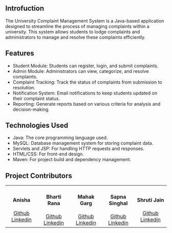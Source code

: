 ## Introfuction
The University Complaint Management System is a Java-based application designed to streamline the process of managing complaints within a university. This system allows students to lodge complaints and administrators to manage and resolve these complaints efficiently.

## Features
<ul>
  <li>Student Module: Students can register, login, and submit complaints.</li>
  <li>Admin Module: Administrators can view, categorize, and resolve complaints.</li>
  <li>Complaint Tracking: Track the status of complaints from submission to resolution.</li>
  <li>Notification System: Email notifications to keep students updated on their complaint status.</li>
  <li>Reporting: Generate reports based on various criteria for analysis and decision-making.</li>
</ul>

## Technologies Used
<ul>
  <li>Java: The core programming language used.</li>
  <li>MySQL: Database management system for storing complaint data.</li>
  <li>Servlets and JSP: For handling HTTP requests and responses.</li>
  <li>HTML/CSS: For front-end design.</li>
  <li>Maven: For project build and dependency management.</li>
</ul>

## Project Contributors

<table>
  <tr>
    <td  align="center">
      <h4>Anisha</h4>
        <a href="https://github.com/Miss-Anisha">Github</a>
        <a href="https://www.linkedin.com/in/anisha-premi/">Linkedin</a>
    </td>
    <td  align="center">
      <h4>Bharti Rana</h4>
        <a href="https://github.com/bharti2430">Github</a>
        <a href="https://www.linkedin.com/in/bharti-rana304/">Linkedin</a>
    </td>
    <td  align="center">
      <h4>Mahak Garg</h4>
        <a href="https://github.com/Mahak008">Github</a>
        <a href="https://linkedin.com/in/mahakgarg/">Linkedin</a>
    </td>
    <td  align="center">
      <h4>Sapna Singhal</h4>
        <a href="https://www.github.com/sapnasinghal22">Github</a>
        <a href="https://www.linkedin.com/in/sapnasinghal-/">Linkedin</a>
    </td>
    <td  align="center">
      <h4>Shruti Jain</h4>
        <a href="https://www.github.com/">Github</a>
        <a href="https://www.linkedin.com/in/shruti-jain-a0840724a/">Linkedin</a>
    </td>
  </tr>
</table>
